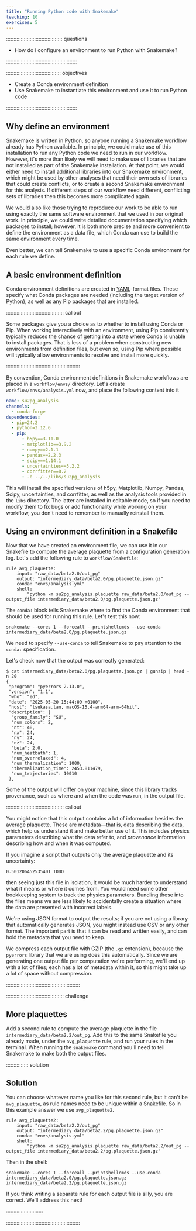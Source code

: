 ```yaml
---
title: "Running Python code with Snakemake"
teaching: 10
exercises: 5
---
```


:::::::::::::::::::::::::::::::::::::: questions 

- How do I configure an environment to run Python with Snakemake?

::::::::::::::::::::::::::::::::::::::::::::::::

::::::::::::::::::::::::::::::::::::: objectives

- Create a Conda environment definition
- Use Snakemake to instantiate this environment and use it to run Python code

::::::::::::::::::::::::::::::::::::::::::::::::

## Why define an environment

Snakemake is written in Python,
so anyone running a Snakemake workflow already has Python available.
In principle,
we could make use of this installation to run
any Python code we need to run in our workflow.
However,
it's more than likely we will need to make use of libraries
that are not installed as part of the Snakemake installation.
At that point,
we would either need to install additional libraries into our Snakemake environment,
which might be used by other analyses that need their own sets of libraries
that could create conflicts,
or to create a second Snakemake environment for this analysis.
If different steps of our workflow need different, conflicting sets of libraries
then this becomes more complicated again.

We would also like those trying to reproduce our work
to be able to run using exactly the same software environment
that we used in our original work.
In principle,
we could write detailed documentation specifying which packages to install;
however,
it is both more precise and more convenient to define the environment as a data file,
which Conda can use to build the same environment every time.

Even better,
we can tell Snakemake to use a specific Conda environment for each rule we define.

## A basic environment definition

Conda environment definitions are created in [YAML][yaml]-format files.
These specify what Conda packages are needed
(including the target version of Python),
as well as any Pip packages that are installed.

:::::::::::::::::::::::::::::::::::::::  callout

Some packages give you a choice as to whether to install using Conda or Pip.
When working interactively with an environment,
using Pip consistently typically reduces the chance of
getting into a state where Conda is unable to install packages.
That is less of a problem when constructing new environments from definition files,
but even so,
using Pip where possible will typically
allow environments to resolve and install more quickly.

::::::::::::::::::::::::::::::::::::::::::::::::::

By convention,
Conda environment definitions in Snakemake workflows are placed in a
`workflow/envs/` directory.
Let's create `workflow/envs/analysis.yml` now,
and place the following content into it

```yaml
name: su2pg_analysis
channels:
  - conda-forge
dependencies:
  - pip=24.2
  - python=3.12.6
  - pip:
      - h5py==3.11.0
      - matplotlib==3.9.2
      - numpy==2.1.1
      - pandas==2.2.3
      - scipy==1.14.1
      - uncertainties==3.2.2
      - corrfitter==8.2
      - -e ../../libs/su2pg_analysis
```

This will install the specified versions of
h5py, Matplotlib, Numpy, Pandas, Scipy, uncertainties, and corrfitter,
as well as the analysis tools provided in the `libs` directory.
The latter are installed in editable mode,
so if you need to modify them
to fix bugs or add functionality while working on your workflow,
you don't need to remember to manually reinstall them.

## Using an environment definition in a Snakefile

Now that we have created an environment file,
we can use it in our Snakefile
to compute the average plaquette from a configuration generation log.
Let's add the following rule to `workflow/Snakefile`:

```snakemake
rule avg_plaquette:
    input: "raw_data/beta2.0/out_pg"
    output: "intermediary_data/beta2.0/pg.plaquette.json.gz"
    conda: "envs/analysis.yml"
    shell:
        "python -m su2pg_analysis.plaquette raw_data/beta2.0/out_pg --output_file intermediary_data/beta2.0/pg.plaquette.json.gz"
```

The `conda:` block tells Snakemake where to find
the Conda environment that should be used for running this rule.
Let's test this now:

```shellsession
snakemake --cores 1 --forceall --printshellcmds --use-conda intermediary_data/beta2.0/pg.plaquette.json.gz
```

We need to specify `--use-conda`
to tell Snakemake to pay attention to the `conda:` specification.

Let's check now that the output was correctly generated:

```shellsession
$ cat intermediary_data/beta2.0/pg.plaquette.json.gz | gunzip | head -n 20
{
 "program": "pyerrors 2.13.0",
 "version": "1.1",
 "who": "ed",
 "date": "2025-05-20 15:44:09 +0100",
 "host": "tsukasa.lan, macOS-15.4-arm64-arm-64bit",
 "description": {
  "group_family": "SU",
  "num_colors": 2,
  "nt": 48,
  "nx": 24,
  "ny": 24,
  "nz": 24,
  "beta": 2.0,
  "num_heatbath": 1,
  "num_overrelaxed": 4,
  "num_thermalization": 1000,
  "thermalization_time": 2453.811479,
  "num_trajectories": 10010
 },
```

Some of the output will differ on your machine,
since this library tracks provenance,
such as where and when the code was run,
in the output file.

:::::::::::::::::::::::::::::::::::::::  callout

You might notice that this output contains
a lot of information besides the average plaquette.
These are metadata&mdash;that is,
data describing the data,
which help us understand it and make better use of it.
This includes physics parameters describing what the data refer to,
and _provenance_ information describing how and when it was computed.

If you imagine a script that outputs only the average plaquette and its uncertainty:

```
0.501206452535401 TODO
```

then seeing just this file in isolation,
it would be much harder to understand what it means or where it comes from.
You would need some other bookkeeping system to track the physics parameters.
Bundling these into the files means we are less likely
to accidentally create a situation
where the data are presented with incorrect labels.

We're using JSON format to output the results;
if you are not using a library that automatically generates JSON,
you might instead use CSV or any other format.
The important part is that it can be read and written easily,
and can hold the metadata that you need to keep.

We compress each output file with GZIP (the `.gz` extension),
because the `pyerrors` library that we are using does this automatically.
Since we are generating one output file per computation we're performing,
we'll end up with a lot of files;
each has a lot of metadata within it,
so this might take up a lot of space without compression.

::::::::::::::::::::::::::::::::::::::::::::::::::

:::::::::::::::::::::::::::::::::::::::  challenge

## More plaquettes

Add a second rule to compute the average plaquette in the file
`intermediary_data/beta2.2/out_pg`.
Add this to the same Snakefile you already made,
under the `avg_plaquette` rule,
and run your rules in the terminal.
When running the `snakemake` command
you'll need to tell Snakemake to make both the output files.

:::::::::::::::  solution

## Solution

You can choose whatever name you like for this second rule,
but it can't be `avg_plaquette`,
as rule names need to be unique within a Snakefile.
So in this example answer we use `avg_plaquette2`.


```snakemake
rule avg_plaquette2:
    input: "raw_data/beta2.2/out_pg"
    output: "intermediary_data/beta2.2/pg.plaquette.json.gz"
    conda: "envs/analysis.yml"
    shell:
        "python -m su2pg_analysis.plaquette raw_data/beta2.2/out_pg --output_file intermediary_data/beta2.2/pg.plaquette.json.gz"
```

Then in the shell:

```shellsession
snakemake --cores 1 --forceall --printshellcmds --use-conda intermediary_data/beta2.0/pg.plaquette.json.gz intermediary_data/beta2.2/pg.plaquette.json.gz
```

If you think writing a separate rule for each output file is silly, you are correct.
We'll address this next!

:::::::::::::::::::::::::

::::::::::::::::::::::::::::::::::::::::::::::::::


[yaml]: https://yaml.org
